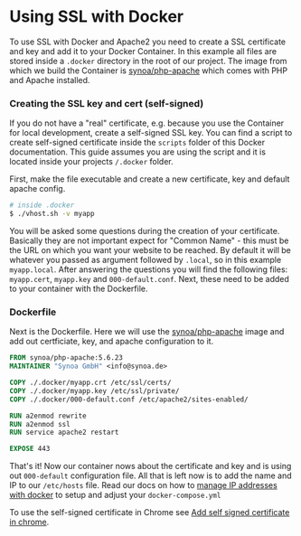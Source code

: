 # Using SSL with Docker

To use SSL with Docker and Apache2 you need to create a SSL certificate and key and add it to your Docker Container. In this example all files are stored inside a `.docker` directory in the root of our project. The image from which we build the Container is [synoa/php-apache](https://hub.docker.com/r/synoa/php-apache/) which comes with PHP and Apache installed.

### Creating the SSL key and cert (self-signed)

If you do not have a "real" certificate, e.g. because you use the Container for local development, create a self-signed SSL key. You can find a script to create self-signed certificate inside the `scripts` folder of this Docker documentation. This guide assumes you are using the script and it is located inside your projects `/.docker` folder.

First, make the file executable and create a new certificate, key and default apache config.
```sh
# inside .docker
$ ./vhost.sh -v myapp
```
You will be asked some questions during the creation of your certificate. Basically they are not important expect for "Common Name" - this must be the URL on which you want your website to be reached. By default it will be whatever you passed as argument followed by `.local`, so in this example `myapp.local`. After answering the questions you will find the following files: `myapp.cert`, `myapp.key` and `000-default.conf`. Next, these need to be added to your container with the Dockerfile.

### Dockerfile

Next is the Dockerfile. Here we will use the [synoa/php-apache](https://hub.docker.com/r/synoa/php-apache/) image and add out certficiate, key, and apache configuration to it.

```dockerfile
FROM synoa/php-apache:5.6.23
MAINTAINER "Synoa GmbH" <info@synoa.de>

COPY ./.docker/myapp.crt /etc/ssl/certs/
COPY ./.docker/myapp.key /etc/ssl/private/
COPY ./.docker/000-default.conf /etc/apache2/sites-enabled/

RUN a2enmod rewrite
RUN a2enmod ssl
RUN service apache2 restart

EXPOSE 443
```

That's it! Now our container nows about the certificate and key and is using out `000-default` configuration file. All that is left now is to add the name and IP to our `/etc/hosts` file.  Read our docs on how to [manage IP addresses with docker](https://github.com/synoa/synoa.github.io/tree/master/docker/container/ip.md) to setup and adjust your `docker-compose.yml`

To use the self-signed certificate in Chrome see [Add self signed certificate in chrome](https://github.com/synoa/synoa.github.io/blob/master/documentation/apache/ssl.md#add-self-signed-certificate-in-chrome).
